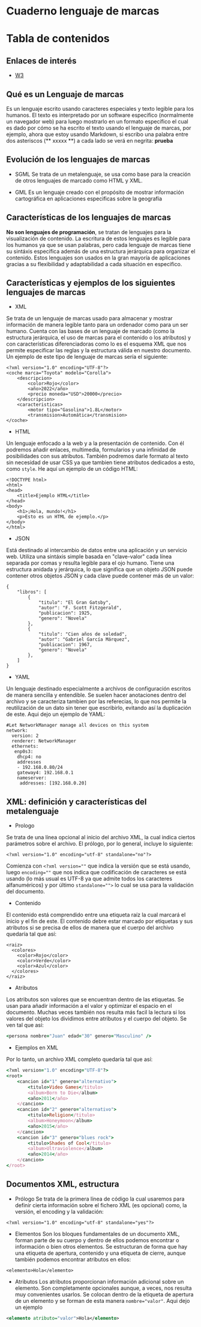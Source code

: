 # Cuaderno lenguaje de marcas
# Tabla de contenidos
## Enlaces de interés
* [W3](https://www.w3.org/)

## Qué es un Lenguaje de marcas
Es un lenguaje escrito usando caracteres especiales y texto legible para los humanos. El texto es interpretado por un software especifico (normalmente un navegador web) para luego mostrarlo en un formato específico el cual es dado por cómo se ha escrito el texto usando el lenguaje de marcas, por ejemplo, ahora que estoy usando Markdown, si escribo una palabra entre dos asteriscos (** xxxxx **) a cada lado se verá en negrita: **prueba**
## Evolución de los lenguajes de marcas
- SGML
Se trata de un metalenguaje, se usa como base para la creación de otros lenguajes de marcado como HTML y XML.

- GML
Es un lenguaje creado con el propósito de mostrar información cartográfica en aplicaciones especificas sobre la geografía

## Características de los lenguajes de marcas
**No son lenguajes de programación**, se tratan de lenguajes para la visualización de contenido. La escritura de estos lenguajes es legible para los humanos ya que se usan palabras, pero cada lenguaje de marcas tiene su sintáxis específica además de una estructura jerárquica para organizar el contenido. Estos lenguajes son usados en la gran mayoría de aplicaciones gracias a su flexibilidad y adaptabilidad a cada situación en especifico.

## Características y ejemplos de los siguientes lenguajes de marcas
- XML
  
Se trata de un lenguaje de marcas usado para almacenar y mostrar información de manera legible tanto para un ordenador como para un ser humano. Cuenta con las bases de un lenguaje de marcado (como la estructura jerárquica, el uso de marcas para el contenido o los atributos) y con características diferenciadoras como lo es el esquema XML que nos permite especificar las reglas y la estructura válida en nuestro documento. Un ejemplo de este tipo de lenguaje de marcas sería el siguiente:

```
<?xml version="1.0" encoding="UTF-8"?>
<coche marca="Toyota" modelo="Corolla">
    <descripcion>
        <color>Rojo</color>
        <año>2022</año>
        <precio moneda="USD">20000</precio>
    </descripcion>
    <caracteristicas>
        <motor tipo="Gasolina">1.8L</motor>
        <transmision>Automática</transmision>
</coche>

```

- HTML
  
Un lenguaje enfocado a la web y a la presentación de contenido. Con él podremos añadir enlaces, multimedia, formularios y una infinidad de posibilidades con sus atributos. También podremos darle formato al texto sin necesidad de usar CSS ya que tambien tiene atributos dedicados a esto, como `style`. He aquí un ejemplo de un código HTML:

```
<!DOCTYPE html>
<html>
<head>
    <title>Ejemplo HTML</title>
</head>
<body>
    <h1>¡Hola, mundo!</h1>
    <p>Esto es un HTML de ejemplo.</p>
</body>
</html>

```

- JSON
  
Está destinado al intercambio de datos entre una aplicación y un servicio web. Utiliza una sintáxis simple basada en "clave-valor" cada línea separada por comas y resulta legible para el ojo humano. Tiene una estructura anidada y jerárquica, lo que significa que un objeto JSON puede contener otros objetos JSON y cada clave puede contener más de un valor:

```
{
    "libros": [
        {
            "titulo": "El Gran Gatsby",
            "autor": "F. Scott Fitzgerald",
            "publicacion": 1925,
            "genero": "Novela"
        },
        {
            "titulo": "Cien años de soledad",
            "autor": "Gabriel García Márquez",
            "publicacion": 1967,
            "genero": "Novela"
        },
    ]
}

```

- YAML
  
Un lenguaje destinado especialmente a archivos de configuración escritos de manera sencilla y entendible. Se suelen hacer anotaciones dentro del archivo y se caracteriza tambien por las referecias, lo que nos permite la reutilización de un dato sin tener que escribirlo, evitando así la duplicación de este. Aqui dejo un ejemplo de YAML:

```
#Let NetworkManager manage all devices on this system
network:
  version: 2
  renderer: NetworkManager
  ethernets:
   enp0s3:
    dhcp4: no
    addresses
    - 192.168.0.80/24
    gateway4: 192.168.0.1
    nameserver:
     addresses: [192.168.0.20]

```
  
## XML: definición y características del metalenguaje
- Prologo

Se trata de una línea opcional al inicio del archivo XML, la cual indica ciertos parámetros sobre el archivo. El prólogo, por lo general, incluye lo siguiente:

```
<?xml version="1.0" encoding="utf-8" standalone="no"?>

```
Comienza con `<?xml version=""` que indica la versión que se está usando, luego `encoding=""` que nos indica que codificación de caracteres se está usando (lo más usual es UTF-8 ya que admite todos los caracteres alfanuméricos) y por último `standalone="">` lo cual se usa para la validación del documento.

- Contenido

El contenido está comprendido entre una etiqueta raíz la cual marcará el inicio y el fin de este. El contenido debre estar marcado por etiquetas y sus atributos si se precisa de ellos de manera que el cuerpo del archivo quedaría tal que así:
```
<raiz>
  <colores>
    <color>Rojo</color>
    <color>Verde</color>
    <color>Azul</color>
  </colores>
</raiz>

```
- Atributos

Los atributos son valores que se encuentran dentro de las etiquetas. Se usan para añadir información a el valor y optimizar el espacio en el documento. Muchas veces también nos resulta más facil la lectura si los valores del objeto los dividimos entre atributos y el cuerpo del objeto. Se ven tal que así:

```ruby
<persona nombre="Juan" edad="30" genero="Masculino" />

```
- Ejemplos en XML

Por lo tanto, un archivo XML completo quedaría tal que así:
```ruby
<?xml version="1.0" encoding="UTF-8"?>
<root>
    <cancion id="1" genero="alternativo">
        <titulo>Video Games</titulo>
        <album>Born to Die</album>
        <año>2011</año>
    </cancion>
    <cancion id="2" genero="alternativo">
        <titulo>Religion</titulo>
        <album>Honeymoon</album>
        <año>2015</año>
    </cancion>
    <cancion id="3" genero="blues rock">
        <titulo>Shades of Cool</titulo>
        <album>Ultraviolence</album>
        <año>2014</año>
    </cancion>
</root>
```
## Documentos XML, estructura
- Prólogo
Se trata de la primera línea de código la cual usaremos para definir cierta información sobre el fichero XML (es opcional) como, la versión, el encoding y la validación:
```
<?xml version="1.0" encoding="utf-8" standalone="yes"?>
```

- Elementos
Son los bloques fundamentales de un documento XML, forman parte de su cuerpo y dentro de ellos podemos encontrar o información o bien otros elementos. Se estructuran de forma que hay una etiqueta de apertura, contenido y una etiqueta de cierre, aunque también podemos encontrar atributos en ellos:
```
<elemento>Hola</elemento>
```

- Atributos
Los atributos proporcionan información adicional sobre un elemento. Son completamente opcionales aunque, a veces, nos resulta muy convenientes usarlos. Se colocan dentro de la etiqueta de apertura de un elemento y se forman de esta manera `nombre="valor"`. Aqui dejo un ejemplo
```xml
<elemento atributo="valor">Hola</elemento>
```
